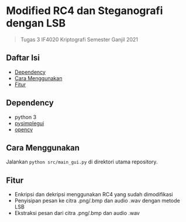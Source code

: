 # Modified RC4 dan Steganografi dengan LSB
> Tugas 3 IF4020 Kriptografi Semester Ganjil 2021

## Daftar Isi
* [Dependency](#dependency)
* [Cara Menggunakan](#caramenggunakan)
* [Fitur](#fitur)

## Dependency
* python 3
* [pysimplegui](https://pysimplegui.readthedocs.io/en/latest/#install)
* [opencv](https://pypi.org/project/opencv-python/)

## Cara Menggunakan
Jalankan <code>python src/main_gui.py</code> di direktori utama repository.

## Fitur
* Enkripsi dan dekripsi menggunakan RC4 yang sudah dimodifikasi
* Penyisipan pesan ke citra .png/.bmp dan audio .wav dengan metode LSB
* Ekstraksi pesan dari citra .png/.bmp dan audio .wav
